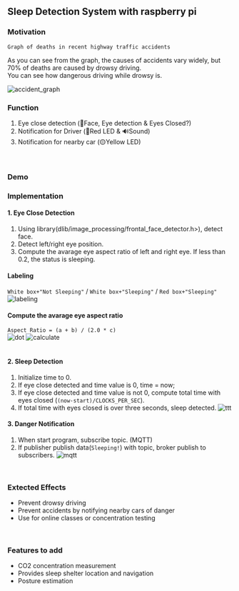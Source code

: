 ## Sleep Detection System with raspberry pi


### Motivation

`Graph of deaths in recent highway traffic accidents`

As you can see from the graph, the causes of accidents vary widely, but 70% of deaths are caused by drowsy driving. <br>
You can see how dangerous driving while drowsy is.

![accident_graph](https://user-images.githubusercontent.com/37904738/124391556-21c83300-dd2c-11eb-929f-5e8523ea6b75.PNG)


### Function

1. Eye close detection (👀Face, Eye detection & Eyes Closed?)
2. Notification for Driver (🔴Red LED & 🔊Sound) 
3. Notification for nearby car (🟡Yellow LED)
<br>

### Demo


### Implementation

#### 1. Eye Close Detection
1. Using library(dlib/image_processing/frontal_face_detector.h>), detect face.
2. Detect left/right eye position.
3. Compute the avarage eye aspect ratio of left and right eye. If less than 0.2, the status is sleeping.

#### Labeling 
`White box+"Not Sleeping"` / `White box+"Sleeping"` / `Red box+"Sleeping"`
![labeling](https://user-images.githubusercontent.com/37904738/124391959-1c6be800-dd2e-11eb-8334-ac2394c4fc0a.PNG)

#### Compute the avarage eye aspect ratio  
`Aspect Ratio = (a + b) / (2.0 * c)` <br>
![dot](https://user-images.githubusercontent.com/37904738/124391961-1fff6f00-dd2e-11eb-8821-12943425eacf.png)
![calculate](https://user-images.githubusercontent.com/37904738/124392146-0ad71000-dd2f-11eb-853d-5f800205650b.PNG)
<br><br>

#### 2. Sleep Detection
1. Initialize time to 0.
2. If eye close detected and time value is 0, time = now;
3. If eye close detected and time value is not 0, compute total time with eyes closed (`(now-start)/CLOCKS_PER_SEC`). 
4. If total time with eyes closed  is over three seconds, sleep detected.
![ttt](https://user-images.githubusercontent.com/37904738/124392310-b5e7c980-dd2f-11eb-8ec5-220a30fc042b.PNG)

#### 3. Danger Notification
1. When start program, subscribe topic. (MQTT)
2. If publisher publish data(`Sleeping!`) with topic, broker publish to subscribers.
![mqtt](https://user-images.githubusercontent.com/37904738/124392390-3ad2e300-dd30-11eb-84e9-74dc3766de25.PNG)
<br>

### Extected Effects
- Prevent drowsy driving
- Prevent accidents by notifying nearby cars of danger
- Use for online classes or concentration testing
<br>

### Features to add
- CO2 concentration measurement
- Provides sleep shelter location and navigation
- Posture estimation

